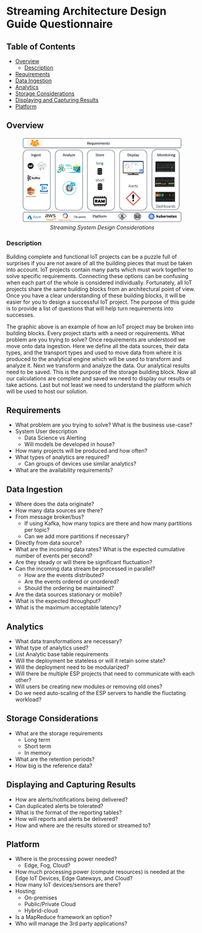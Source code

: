 # Streaming Architecture Design Guide Questionnaire

## Table of Contents
* [Overview](#overview)
    - [Description](#description)
* [Requirements](#requirements)
* [Data Ingestion](#data-ingestion)
* [Analytics](#analytics)
* [Storage Considerations](#storage-considerations)
* [Displaying and Capturing Results](#displaying-and-capturing-results)
* [Platform](#platform)

## Overview 
<figure align="center">
  <img src="https://github.com/sassoftware/iot-esp-reference-architectures/blob/3e15c82ebca767fb95e794af60e07056ab978468/05_Architecture_Guide_Questions/images/Streaming_design_considerations.jpg">
  <figcaption><i>                                        Streaming System Design Considerations</i></figcaption>
</figure>

### Description

Building complete and functional IoT projects can be a puzzle full of surprises if you are not aware of all the 
building pieces that must be taken into account. 
IoT projects contain many parts which must work together to solve specific requirements.
Connecting these options can be confusing when each part of the whole is considered individually.
Fortunately, all IoT projects share the same building blocks from an architectural point of view.
Once you have a clear understanding of these building blocks, it will be easier for you to design a successful IoT project.
The purpose of this guide is to provide a list of questions that will help turn requirements into successes. 

The graphic above is an example of how an IoT project may be broken into building blocks.
Every project starts with a need or requirements.  What problem are you trying to solve?
Once requirements are understood we move onto data ingestion.
Here we define all the data sources, their data types, and the transport types and used to move data from
where it is produced to the analytical engine which will be used to transform and analyze it.
Next we transform and analyze the data.
Our analytical results need to be saved.  This is the purpose of the storage building block.
Now all our calculations are complete and saved we need to display our results or take actions.
Last but not least we need to understand the platform which will be used to host our solution.


## Requirements

- What problem are you trying to solve? What is the business use-case?
- System User description
    - Data Science vs Alerting​
    - Will models be developed in house?
- How many projects will be produced and how often?
- What types of analytics are required​?
    - Can groups of devices use similar analytics?
- What are the availability requirements?

## Data Ingestion

- Where does the data originate?​
- How many data sources are there?​
- From message broker/bus?​ 
    - If using Kafka, how many topics are there and how many partitions per topic?
    - Can we add more partitions if necessary?
- Directly from data source?​
- What are the incoming data rates?​ What is the expected cumulative number of events per second?
- Are they steady or will there be significant fluctuation?​
- Can the incoming data stream be processed in parallel?​
    - How are the events distributed?
    - Are the events ordered or unordered?
    - Should the ordering be maintained?
- Are the data sources stationary or mobile?
- What is the expected throughput?
- What is the maximum acceptable latency?

## Analytics
- What data transformations are necessary​?
- What type of analytics used​?
- List Analytic base table requirements​
- Will the deployment be stateless or will it retain some state?​
- Will the deployment need to be modularized?​
- Will there be multiple ESP projects that need to communicate with each other?​
- Will users be creating new modules or removing old ones?​
- Do we need auto-scaling of the ESP servers to handle the fluctating workload?

## Storage Considerations

- What are the storage requirements​
    - Long term ​
    - Short term ​
    - In memory​
- What are the retention periods?
- How big is the reference data?

## Displaying and Capturing Results

- How are alerts/notifications being delivered?​
- Can duplicated alerts be tolerated?​
- What is the format of the reporting tables?​
- How will reports and alerts be delivered?​
- How and where are the results stored or streamed to?

## Platform

- Where is the processing power needed?​
    - Edge, Fog, Cloud?​
- How much processing power (compute resources) is needed at the Edge IoT Devices, Edge Gateways, and Cloud?​
- How many IoT devices/sensors are there?
- Hosting:​
    - On-prem​ises
    - Public/Private Cloud ​
    - Hybrid-cloud
- Is a MapReduce framework an option?
- Who will manage the 3rd party applications?










